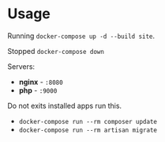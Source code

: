 # Usage
Running `docker-compose up -d --build site`.

Stopped `docker-compose down`

Servers:

- **nginx** - `:8080`
- **php** - `:9000`

Do not exits installed apps run this.

- `docker-compose run --rm composer update`
- `docker-compose run --rm artisan migrate`